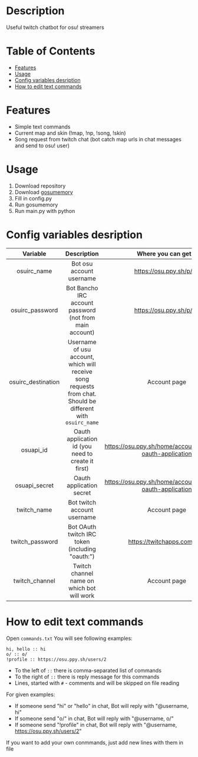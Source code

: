 # Description
Useful twitch chatbot for osu! streamers 

# Table of Contents
- [Features](#features)
- [Usage](#usage)
- [Config variables desription](#config-variables-desription)
- [How to edit text commands](#how-to-edit-text-commands)

# Features
- Simple text commands
- Current map and skin (!map, !np, !song, !skin)
- Song request from twitch chat (bot catch map urls in chat messages and send to osu! user)

# Usage
1. Download repository
2. Download [gosumemory](https://github.com/l3lackShark/gosumemory/releases)
3. Fill in config.py
4. Run gosumemory 
5. Run main.py with python

# Config variables desription
| Variable | Description | Where you can get it |
| :---: | :---: | :---: |
| osuirc_name | Bot osu account username | https://osu.ppy.sh/p/irc |
| osuirc_password | Bot Bancho IRC account password (not from main account) | https://osu.ppy.sh/p/irc |
| osuirc_destination | Username of usu account, which will receive song requests from chat. Should be different with `osuirc_name` | Account page |
| osuapi_id | Oauth application id (you need to create it first) | https://osu.ppy.sh/home/account/edit#new-oauth-application |
| osuapi_secret | Oauth application secret | https://osu.ppy.sh/home/account/edit#new-oauth-application |
| twitch_name | Bot twitch account username | Account page |
| twitch_password | Bot OAuth twitch IRC token (including "oauth:") | https://twitchapps.com/tmi/ |
| twitch_channel | Twitch channel name on which bot will work | Account page |

# How to edit text commands
Open `commands.txt`
You will see following examples:
```
hi, hello :: hi
o/ :: o/
!profile :: https://osu.ppy.sh/users/2
```
- To the left of `::` there is comma-separated list of commands
- To the right of `::` there is reply message for this commands
- Lines, started with `#` - comments and will be skipped on file reading

For given examples:
- If someone send "hi" or "hello" in chat, Bot will reply with "@username, hi"
- If someone send "o/" in chat, Bot will reply with "@username, o/"
- If someone send "!profile" in chat, Bot will reply with "@username, https://osu.ppy.sh/users/2"

If you want to add your own conmmands, just add new lines with them in file
